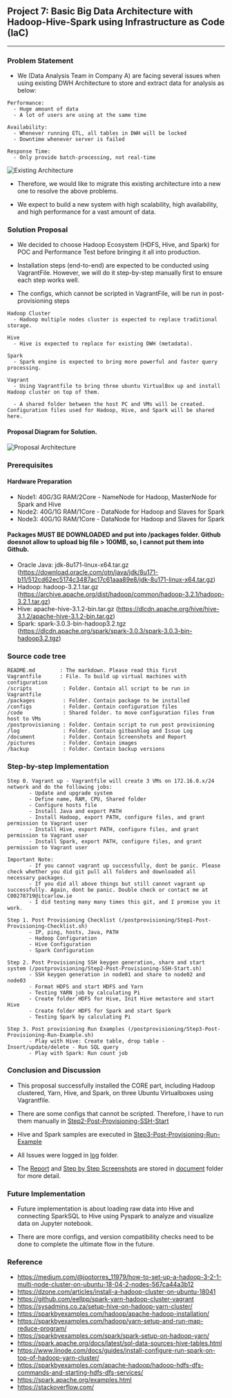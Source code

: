 ## Project 7: Basic Big Data Architecture with Hadoop-Hive-Spark using Infrastructure as Code (IaC)
-----------------------

### Problem Statement 
- We (Data Analysis Team in Company A) are facing several issues when using existing DWH Architecture to store and extract data for analysis as below:
```
Performance:
  - Huge amount of data
  - A lot of users are using at the same time

Availability:
  - Whenever running ETL, all tables in DWH will be locked
  - Downtime whenever server is failed

Response Time:
  - Only provide batch-processing, not real-time
```

![Existing Architecture](/pictures/existingArchitecture.PNG)

- Therefore, we would like to migrate this existing architecture into a new one to resolve the above problems. 

- We expect to build a new system with high scalability, high availability, and high performance for a vast amount of data.

### Solution Proposal
- We decided to choose Hadoop Ecosystem (HDFS, Hive, and Spark) for POC and Performance Test before bringing it all into production. 

- Installation steps (end-to-end) are expected to be conducted using VagrantFile. However, we will do it step-by-step manually first to ensure each step works well.

- The configs, which cannot be scripted in VagrantFile, will be run in post-provisioning steps
```
Hadoop Cluster 
  - Hadoop multiple nodes cluster is expected to replace traditional storage.

Hive 
  - Hive is expected to replace for existing DWH (metadata).

Spark
  - Spark engine is expected to bring more powerful and faster query processing.

Vagrant
  - Using Vagrantfile to bring three ubuntu VirtualBox up and install Hadoop cluster on top of them.

  - A shared folder between the host PC and VMs will be created. Configuration files used for Hadoop, Hive, and Spark will be shared here.
```

#### Proposal Diagram for Solution.

![Proposal Architecture](/pictures/proposalArchitecture.PNG)

### Prerequisites
#### Hardware Preparation
- Node1: 40G/3G RAM/2Core - NameNode for Hadoop, MasterNode for Spark and Hive
- Node2: 40G/1G RAM/1Core - DataNode for Hadoop and Slaves for Spark
- Node3: 40G/1G RAM/1Core - DataNode for Hadoop and Slaves for Spark

#### Packages MUST BE DOWNLOADED and put into /packages folder. Github doesnot allow to upload big file > 100MB, so, I cannot put them into Github.
- Oracle Java: jdk-8u171-linux-x64.tar.gz (https://download.oracle.com/otn/java/jdk/8u171-b11/512cd62ec5174c3487ac17c61aaa89e8/jdk-8u171-linux-x64.tar.gz)
- Hadoop: hadoop-3.2.1.tar.gz (https://archive.apache.org/dist/hadoop/common/hadoop-3.2.1/hadoop-3.2.1.tar.gz)
- Hive: apache-hive-3.1.2-bin.tar.gz (https://dlcdn.apache.org/hive/hive-3.1.2/apache-hive-3.1.2-bin.tar.gz)
- Spark: spark-3.0.3-bin-hadoop3.2.tgz (https://dlcdn.apache.org/spark/spark-3.0.3/spark-3.0.3-bin-hadoop3.2.tgz)

### Source code tree
```
README.md        : The markdown. Please read this first
Vagrantfile      : File. To build up virtual machines with configuration
/scripts          : Folder. Contain all script to be run in Vagrantfile
/packages         : Folder. Contain package to be installed
/configs          : Folder. Contain configuration files
/code             : Shared folder. to move configuration files from host to VMs
/postprovisioning : Folder. Contain script to run post provisioning
/log              : Folder. Contain gitbashlog and Issue Log
/document         : Folder. Contain Screenshots and Report
/pictures         : Folder. Contain images
/backup           : Folder. Contain backup versions
```

### Step-by-step Implementation
```
Step 0. Vagrant up - Vagrantfile will create 3 VMs on 172.16.0.x/24 network and do the following jobs:
       - Update and upgrade system
       - Define name, RAM, CPU, Shared folder
       - Configure hosts file
       - Install Java and export PATH
       - Install Hadoop, export PATH, configure files, and grant permission to Vagrant user
       - Install Hive, export PATH, configure files, and grant permission to Vagrant user
       - Install Spark, export PATH, configure files, and grant permission to Vagrant user

Important Note: 
       - If you cannot vagrant up successfully, dont be panic. Please check whether you did git pull all folders and downloaded all necessary packages.
       - If you did all above things but still cannot vagrant up successfully. Again, dont be panic. Double check or contact me at C00278719@itcarlow.ie
       - I did testing many many times this git, and I promise you it work.

Step 1. Post Provisioning Checklist (/postprovisioning/Step1-Post-Provisioning-Checklist.sh)
       - IP, ping, hosts, Java, PATH
       - Hadoop Configuration
       - Hive Configuration
       - Spark Configuration

Step 2. Post Provisioning SSH keygen generation, share and start system (/postprovisioning/Step2-Post-Provisioning-SSH-Start.sh)
       - SSH keygen generation in node01 and share to node02 and node03
       - Format HDFS and start HDFS and Yarn
       - Testing YARN job by calculating Pi
       - Create folder HDFS for Hive, Init Hive metastore and start Hive
       - Create folder HDFS for Spark and start Spark
       - Testing Spark by calculating Pi

Step 3. Post provisioning Run Examples (/postprovisioning/Step3-Post-Provisioning-Run-Example.sh)
       - Play with Hive: Create table, drop table - Insert/update/delete - Run SQL query
       - Play with Spark: Run count job

```

### Conclusion and Discussion
- This proposal successfully installed the CORE part, including Hadoop clustered, Yarn, Hive, and Spark, on three Ubuntu Virtualboxes using Vagrantfile.

- There are some configs that cannot be scripted. Therefore, I have to run them manually in [Step2-Post-Provisioning-SSH-Start](/postprovisioning/Step2-Post-Provisioning-SSH-Start.sh)

- Hive and Spark samples are executed in [Step3-Post-Provisioning-Run-Example](/postprovisioning/Step3-Post-Provisioning-Run-Example.sh)

- All Issues were logged in [log](/log) folder.

- The [Report](/document/CA3_Tan%20Thien%20Nguyen_Report.pdf) and [Step by Step Screenshots](/document/Appendix%20A_Step-by-step%20Screenshots_Tan%20Thien%20Nguyen.pdf) are stored in [document](/document) folder for more detail.

### Future Implementation
- Future implementation is about loading raw data into Hive and connecting SparkSQL to Hive using Pyspark to analyze and visualize data on Jupyter notebook.

- There are more configs, and version compatibility checks need to be done to complete the ultimate flow in the future.

### Reference
- https://medium.com/@jootorres_11979/how-to-set-up-a-hadoop-3-2-1-multi-node-cluster-on-ubuntu-18-04-2-nodes-567ca44a3b12
- https://dzone.com/articles/install-a-hadoop-cluster-on-ubuntu-18041
- https://github.com/eellpp/spark-yarn-hadoop-cluster-vagrant
- https://sysadmins.co.za/setup-hive-on-hadoop-yarn-cluster/
- https://sparkbyexamples.com/hadoop/apache-hadoop-installation/
- https://sparkbyexamples.com/hadoop/yarn-setup-and-run-map-reduce-program/
- https://sparkbyexamples.com/spark/spark-setup-on-hadoop-yarn/
- https://spark.apache.org/docs/latest/sql-data-sources-hive-tables.html
- https://www.linode.com/docs/guides/install-configure-run-spark-on-top-of-hadoop-yarn-cluster/
- https://sparkbyexamples.com/apache-hadoop/hadoop-hdfs-dfs-commands-and-starting-hdfs-dfs-services/
- https://spark.apache.org/examples.html
- https://stackoverflow.com/
